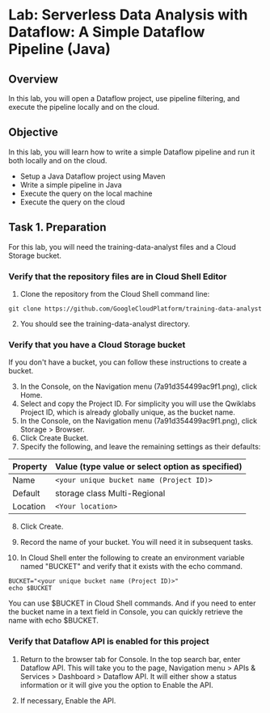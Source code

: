 # Lab: Serverless Data Analysis with Dataflow: A Simple Dataflow Pipeline (Java)

## Overview
In this lab, you will open a Dataflow project, use pipeline filtering, and execute the pipeline locally and on the cloud.

## Objective
In this lab, you will learn how to write a simple Dataflow pipeline and run it both locally and on the cloud.

- Setup a Java Dataflow project using Maven
- Write a simple pipeline in Java
- Execute the query on the local machine
- Execute the query on the cloud

## Task 1. Preparation
For this lab, you will need the training-data-analyst files and a Cloud Storage bucket.

### Verify that the repository files are in Cloud Shell Editor
1. Clone the repository from the Cloud Shell command line:
```
git clone https://github.com/GoogleCloudPlatform/training-data-analyst
```
2. You should see the training-data-analyst directory.

### Verify that you have a Cloud Storage bucket
If you don't have a bucket, you can follow these instructions to create a bucket.

3. In the Console, on the Navigation menu (7a91d354499ac9f1.png), click Home.
4. Select and copy the Project ID. For simplicity you will use the Qwiklabs Project ID, which is already globally unique, as the bucket name.
5. In the Console, on the Navigation menu (7a91d354499ac9f1.png), click Storage > Browser.
6. Click Create Bucket.
7. Specify the following, and leave the remaining settings as their defaults:

|Property|	Value (type value or select option as specified)|
|-|-|
|Name|	`<your unique bucket name (Project ID)>`|
|Default| storage class	Multi-Regional|
|Location|	`<Your location>`|

8. Click Create.

9. Record the name of your bucket. You will need it in subsequent tasks.

10. In Cloud Shell enter the following to create an environment variable named "BUCKET" and verify that it exists with the echo command.
```
BUCKET="<your unique bucket name (Project ID)>"
echo $BUCKET
```
You can use $BUCKET in Cloud Shell commands. And if you need to enter the bucket name <your-bucket> in a text field in Console, you can quickly retrieve the name with echo $BUCKET.

### Verify that Dataflow API is enabled for this project
1. Return to the browser tab for Console. In the top search bar, enter Dataflow API. This will take you to the page, Navigation menu > APIs & Services > Dashboard > Dataflow API.
It will either show a status information or it will give you the option to Enable the API.

2. If necessary, Enable the API.

